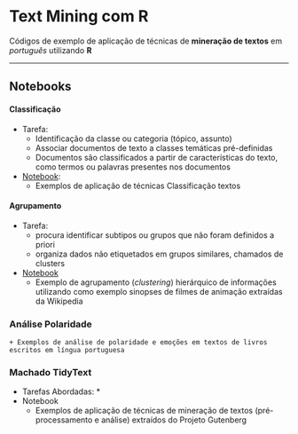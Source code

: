 # Text Mining com R

Códigos de exemplo de aplicação de técnicas de **mineração de textos** em *português* utilizando **R**

---

## Notebooks
#### Classificação
- Tarefa:
   * Identificação da classe ou categoria (tópico, assunto)
   * Associar documentos de texto a classes temáticas pré-definidas
   * Documentos são classificados a partir de características do texto, como termos ou palavras presentes nos documentos
- [Notebook](https://github.com/brendasalenave/text-mining-R/blob/master/Classificacao.ipynb):
   * Exemplos de aplicação de técnicas Classificação textos
      
      
####  Agrupamento
- Tarefa:
  * procura identificar subtipos ou grupos que não foram definidos a priori
  * organiza dados não etiquetados em grupos similares, chamados de clusters
- [Notebook](https://github.com/brendasalenave/text-mining-R/blob/master/Agrupamento.ipynb)
  * Exemplo de agrupamento (*clustering*) hierárquico de informações utilizando como exemplo sinopses de filmes de animação extraídas da Wikipedia
  

 ### Análise Polaridade
    + Exemplos de análise de polaridade e emoções em textos de livros escritos em língua portuguesa



 ### Machado TidyText
- Tarefas Abordadas:
  *
- Notebook
  * Exemplos de aplicação de técnicas de mineração de textos (pré-processamento e análise) extraídos do Projeto Gutenberg
